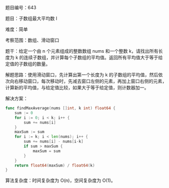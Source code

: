 题目编号：643

题目：子数组最大平均数 I

难度：简单

考察范围：数组、滑动窗口

题干：给定一个由 n 个元素组成的整数数组 nums 和一个整数 k，请找出所有长度为 k 的连续子数组，并计算每个子数组的平均值。返回所有平均值大于等于给定值的子数组的数量。

解题思路：使用滑动窗口，先计算出第一个长度为 k 的子数组的平均值，然后依次向右移动窗口，每次移动时，先减去窗口左侧的元素，再加上窗口右侧的元素，计算新的平均值，与给定值比较，如果大于等于给定值，则计数器加一。

解决方案：

```go
func findMaxAverage(nums []int, k int) float64 {
    sum := 0
    for i := 0; i < k; i++ {
        sum += nums[i]
    }
    maxSum := sum
    for i := k; i < len(nums); i++ {
        sum += nums[i] - nums[i-k]
        if sum > maxSum {
            maxSum = sum
        }
    }
    return float64(maxSum) / float64(k)
}
```

算法复杂度：时间复杂度为 O(n)，空间复杂度为 O(1)。